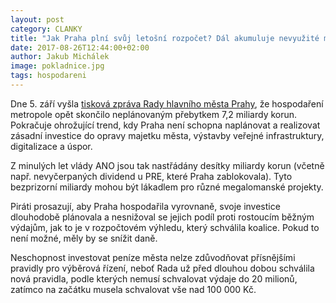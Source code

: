 ```yaml
---
layout: post
category: CLANKY
title: "Jak Praha plní svůj letošní rozpočet? Dál akumuluje nevyužité miliardy!"
date: 2017-08-26T12:44:00+02:00
author: Jakub Michálek
image: pokladnice.jpg
tags: hospodareni
---
```


Dne 5. září vyšla [tisková zpráva Rady hlavního města Prahy](http://www.praha.eu/jnp/cz/o_meste/magistrat/tiskovy_servis/tiskove_zpravy/plneni_rozpoctu_hlavniho_mesta_prahy_za_3.html), že hospodaření metropole opět skončilo neplánovaným přebytkem 7,2 miliardy korun. Pokračuje ohrožující trend, kdy Praha není schopna naplánovat a realizovat zásadní investice do opravy majetku města, výstavby veřejné infrastruktury, digitalizace a úspor. 

Z minulých let vlády ANO jsou tak nastřádány desítky miliardy korun (včetně např. nevyčerpaných dividend u PRE, které Praha zablokovala). Tyto bezprizorní miliardy mohou být lákadlem pro různé megalomanské projekty. 

Piráti prosazují, aby Praha hospodařila vyrovnaně, svoje investice dlouhodobě plánovala a nesnižoval se jejich podíl proti rostoucím běžným výdajům, jak to je v rozpočtovém výhledu, který schválila koalice. Pokud to není možné, měly by se snížit daně.

Neschopnost investovat peníze města nelze zdůvodňovat přísnějšími pravidly pro výběrová řízení, neboť Rada už před dlouhou dobou schválila nová pravidla, podle kterých nemusí schvalovat výdaje do 20 milionů, zatímco na začátku musela schvalovat vše nad 100 000 Kč. 

